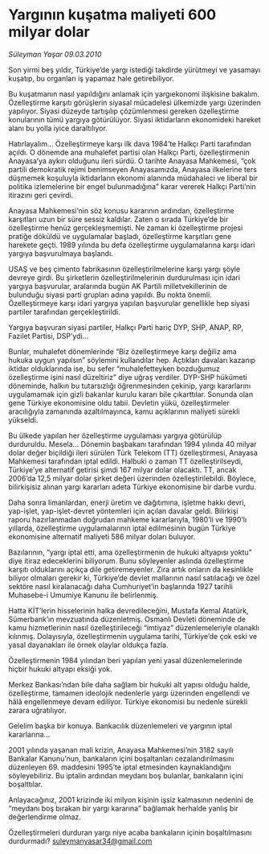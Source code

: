 # Yargının kuşatma maliyeti 600 milyar dolar

*Süleyman Yaşar 09.03.2010*

<div class="yazi"><p>Son yirmi beş yıldır, Türkiye’de yargı istediği takdirde yürütmeyi ve yasamayı kuşatıp, bu organları iş yapamaz hale getirebiliyor.</p>
<p>Bu kuşatmanın nasıl yapıldığını anlamak için yargıekonomi ilişkisine bakalım. Özelleştirme karşıtı görüşlerin siyasal mücadelesi ülkemizde yargı üzerinden yapılıyor. Siyasi düzeyde tartışılıp çözümlenmesi gereken özelleştirme konularının tümü yargıya götürülüyor. Siyasi iktidarların ekonomideki hareket alanı bu yolla iyice daraltılıyor.</p>
<p>Hatırlayalım... Özelleştirmeye karşı ilk dava 1984’te Halkçı Parti tarafından açıldı. O dönemde ana muhalefet partisi olan Halkçı Parti, özelleştirmenin Anayasa’ya aykırı olduğunu ileri sürdü. O tarihte Anayasa Mahkemesi, “çok partili demokratik rejimi benimseyen Anayasamızda, Anayasa ilkelerine ters düşmemek koşuluyla iktidarların ekonomi alanında müdahaleci ve liberal bir politika izlemelerine bir engel bulunmadığına” karar vererek Halkçı Parti’nin itirazını geri çevirdi.</p>
<p>Anayasa Mahkemesi’nin söz konusu kararının ardından, özelleştirme karşıtları uzun bir süre sessiz kaldılar. Zaten o sırada Türkiye’de bir özelleştirme henüz gerçekleşmemişti. Ne zaman ki özelleştirme projesi pratiğe döküldü ve uygulamalar başladı, özelleştirme karşıtları gene harekete geçti. 1989 yılında bu defa özelleştirme uygulamalarına karşı idari yargıya başvurulmaya başlandı.</p>
<p>USAŞ ve beş çimento fabrikasının özelleştirilmelerine karşı yargı şöyle devreye girdi. Bu şirketlerin özelleştirilmelerinin durdurulması için idari yargıya başvurular, aralarında bugün AK Partili milletvekillerinin de bulunduğu siyasi parti grupları adına yapıldı. Bu nokta önemli. Özelleştirmeye karşı idari yargıya yapılan başvurular genellikle hep siyasi partiler tarafından gerçekleştirildi.</p>
<p>Yargıya başvuran siyasi partiler, Halkçı Parti hariç DYP, SHP, ANAP, RP, Fazilet Partisi, DSP’ydi...</p>
<p>Bunlar, muhalefet dönemlerinde “Biz özelleştirmeye karşı değiliz ama hukuka uygun yapılsın” söylemini kullandılar hep. Açtıkları davaları kazanıp iktidar olduklarında ise, bu sefer “muhalefetteyken bozduğumuz özelleştirme işini nasıl düzeltiriz” diye uğraş verdiler. DYP-SHP hükümeti döneminde, halkın bu tutarsızlığı öğrenmesinden çekinip, yargı kararlarını uygulamamak için gizli bakanlar kurulu kararı bile çıkarttılar. Sonunda olan gene Türkiye ekonomisine oldu tabii. Devletin yükü, özelleştirmeler aracılığıyla zamanında azaltılmayınca, kamu açıklarının maliyeti sürekli yükseldi.</p>
<p>Bu ülkede yapılan her özelleştirme uygulaması yargıya götürülüp durduruldu. Mesela... Dönemin başbakanı tarafından 1994 yılında 40 milyar dolar değer biçildiği ileri sürülen Türk Telekom (TT) özelleştirmesi, Anayasa Mahkemesi tarafından iptal edildi. Halbuki o zaman TT özelleştirilseydi, Türkiye’ye alternatif getirisi şimdi 167 milyar dolar olacaktı. TT, ancak 2006’da 12,5 milyar dolar şirket değeri üzerinden özelleştirilebildi. Böylece, bilirkişisiz alınan yargı kararları adeta Türkiye ekonomisine bir darbe vurdu.</p>
<p>Daha sonra limanlardan, enerji üretim ve dağıtımına, işletme hakkı devri, yap-işlet, yap-işlet-devret yöntemleri için açılan davalar geldi. Bilirkişi raporu hazırlanmadan doğrudan mahkeme kararlarıyla, 1980’li ve 1990’lı yıllarda, özelleştirme uygulamalarının iptal edilmesinin bugün Türkiye ekonomisine alternatif maliyeti 586 milyar doları buluyor.</p>
<p>Bazılarının, “yargı iptal etti, ama özelleştirmenin de hukuki altyapısı yoktu” diye itiraz edeceklerini biliyorum. Bunu söyleyenler aslında özelleştirme karşıtı olduklarını açıkça dile getiremeyenler. Zira artık onların da kesinlikle biliyor olmaları gerekir ki, Türkiye’de devlet mallarının nasıl satılacağı ve özel sektöre nasıl kiralanacağı daha Cumhuriyet’in başlarında 1927 tarihli Muhasebe-i Umumiye Kanunu ile belirlenmiş.</p>
<p>Hatta KİT’lerin hisselerinin halka devredileceğini, Mustafa Kemal Atatürk, Sümerbank’ın mevzuatında düzenletmiş. Osmanlı Devleti döneminde de kamu hizmetlerinin nasıl özelleştirileceği “imtiyaz” düzenlemeleriyle olanaklı kılınmış. Dolayısıyla, özelleştirmenin uygulama tarihi, Türkiye’de çok eski ve yasal dayanakları ile örnek olaylar oldukça fazla.</p>
<p>Özelleştirmenin 1984 yılından beri yapılan yeni yasal düzenlemelerinde hiçbir hukuki altyapı eksiği yok.</p>
<p>Merkez Bankası’ndan bile daha sağlam bir hukuki alt yapısı olduğu halde, özelleştirme, tamamen ideolojik nedenlerle yargı üzerinden engellendi ve hâlâ engellenmeye devam ediliyor. Türkiye ekonomisi bu nedenle sürekli zarara uğratılıyor.</p>
<p>Gelelim başka bir konuya. Bankacılık düzenlemeleri ve yargının iptal kararlarına...</p>
<p>2001 yılında yaşanan mali krizin, Anayasa Mahkemesi’nin 3182 sayılı Bankalar Kanunu’nun, bankaların içini boşaltanları cezalandırılmasını düzenleyen 69. maddesini 1995’te iptal etmesinden kaynaklandığını söyleyebiliriz. Bu iptalin ardından meydanı boş bulanlar, bankaların içini boşalttılar.</p>
<p>Anlayacağınız, 2001 krizinde iki milyon kişinin işsiz kalmasının nedenini de “meydanı boş bırakan bir yargı kararına” bağlamak herhalde yanlış bir değerlendirme olmaz.</p>
<p>Özelleştirmeleri durduran yargı niye acaba bankaların içinin boşaltılmasını durdurmadı? <a href="mailto:suleymanyasar34@gmail.com">suleymanyasar34@gmail.com</a></p>
</div>
